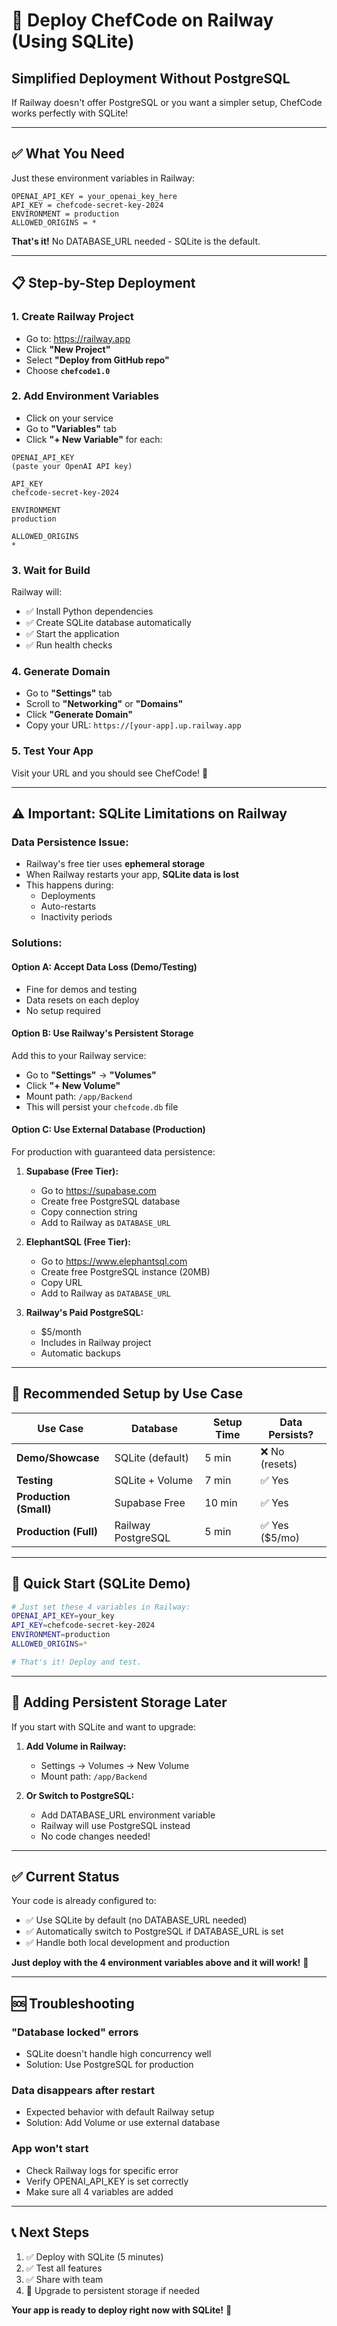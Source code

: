 # 🚀 Deploy ChefCode on Railway (Using SQLite)

## **Simplified Deployment Without PostgreSQL**

If Railway doesn't offer PostgreSQL or you want a simpler setup, ChefCode works perfectly with SQLite!

---

## **✅ What You Need**

Just these environment variables in Railway:

```
OPENAI_API_KEY = your_openai_key_here
API_KEY = chefcode-secret-key-2024
ENVIRONMENT = production
ALLOWED_ORIGINS = *
```

**That's it!** No DATABASE_URL needed - SQLite is the default.

---

## **📋 Step-by-Step Deployment**

### **1. Create Railway Project**
- Go to: https://railway.app
- Click **"New Project"**
- Select **"Deploy from GitHub repo"**
- Choose **`chefcode1.0`**

### **2. Add Environment Variables**
- Click on your service
- Go to **"Variables"** tab
- Click **"+ New Variable"** for each:

```
OPENAI_API_KEY
(paste your OpenAI API key)

API_KEY
chefcode-secret-key-2024

ENVIRONMENT
production

ALLOWED_ORIGINS
*
```

### **3. Wait for Build**
Railway will:
- ✅ Install Python dependencies
- ✅ Create SQLite database automatically
- ✅ Start the application
- ✅ Run health checks

### **4. Generate Domain**
- Go to **"Settings"** tab
- Scroll to **"Networking"** or **"Domains"**
- Click **"Generate Domain"**
- Copy your URL: `https://[your-app].up.railway.app`

### **5. Test Your App**
Visit your URL and you should see ChefCode! 🎉

---

## **⚠️ Important: SQLite Limitations on Railway**

### **Data Persistence Issue:**
- Railway's free tier uses **ephemeral storage**
- When Railway restarts your app, **SQLite data is lost**
- This happens during:
  - Deployments
  - Auto-restarts
  - Inactivity periods

### **Solutions:**

#### **Option A: Accept Data Loss (Demo/Testing)**
- Fine for demos and testing
- Data resets on each deploy
- No setup required

#### **Option B: Use Railway's Persistent Storage**
Add this to your Railway service:
- Go to **"Settings"** → **"Volumes"**
- Click **"+ New Volume"**
- Mount path: `/app/Backend`
- This will persist your `chefcode.db` file

#### **Option C: Use External Database (Production)**
For production with guaranteed data persistence:

1. **Supabase (Free Tier):**
   - Go to https://supabase.com
   - Create free PostgreSQL database
   - Copy connection string
   - Add to Railway as `DATABASE_URL`

2. **ElephantSQL (Free Tier):**
   - Go to https://www.elephantsql.com
   - Create free PostgreSQL instance (20MB)
   - Copy URL
   - Add to Railway as `DATABASE_URL`

3. **Railway's Paid PostgreSQL:**
   - $5/month
   - Includes in Railway project
   - Automatic backups

---

## **🎯 Recommended Setup by Use Case**

| Use Case | Database | Setup Time | Data Persists? |
|----------|----------|------------|----------------|
| **Demo/Showcase** | SQLite (default) | 5 min | ❌ No (resets) |
| **Testing** | SQLite + Volume | 7 min | ✅ Yes |
| **Production (Small)** | Supabase Free | 10 min | ✅ Yes |
| **Production (Full)** | Railway PostgreSQL | 5 min | ✅ Yes ($5/mo) |

---

## **🚀 Quick Start (SQLite Demo)**

```bash
# Just set these 4 variables in Railway:
OPENAI_API_KEY=your_key
API_KEY=chefcode-secret-key-2024
ENVIRONMENT=production
ALLOWED_ORIGINS=*

# That's it! Deploy and test.
```

---

## **🔄 Adding Persistent Storage Later**

If you start with SQLite and want to upgrade:

1. **Add Volume in Railway:**
   - Settings → Volumes → New Volume
   - Mount path: `/app/Backend`
   
2. **Or Switch to PostgreSQL:**
   - Add DATABASE_URL environment variable
   - Railway will use PostgreSQL instead
   - No code changes needed!

---

## **✅ Current Status**

Your code is already configured to:
- ✅ Use SQLite by default (no DATABASE_URL needed)
- ✅ Automatically switch to PostgreSQL if DATABASE_URL is set
- ✅ Handle both local development and production

**Just deploy with the 4 environment variables above and it will work!** 🎉

---

## **🆘 Troubleshooting**

### **"Database locked" errors**
- SQLite doesn't handle high concurrency well
- Solution: Use PostgreSQL for production

### **Data disappears after restart**
- Expected behavior with default Railway setup
- Solution: Add Volume or use external database

### **App won't start**
- Check Railway logs for specific error
- Verify OPENAI_API_KEY is set correctly
- Make sure all 4 variables are added

---

## **📞 Next Steps**

1. ✅ Deploy with SQLite (5 minutes)
2. ✅ Test all features
3. ✅ Share with team
4. 🔄 Upgrade to persistent storage if needed

**Your app is ready to deploy right now with SQLite!** 🚀
